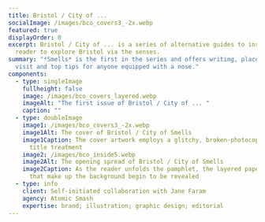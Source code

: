 ```yaml
---
title: Bristol / City of ...
socialImage: /images/bco_covers3_-2x.webp
featured: true
displayOrder: 0
excerpt: Bristol / City of ... is a series of alternative guides to inspire its
  reader to explore Bristol via the senses.
summary: "*Smells* is the first in the series and offers writing, places to
  visit and top tips for anyone equipped with a nose."
components:
  - type: singleImage
    fullheight: false
    image: /images/bco_covers_layered.webp
    imageAlt: "The first issue of Bristol / City of ... "
    caption: ""
  - type: doubleImage
    image1: /images/bco_covers3_-2x.webp
    image1Alt: The cover of Bristol / City of Smells
    image1Caption: The cover artwork employs a glitchy, broken-photocopier-inspired
      title treatment
    image2: /images/bco_inside5.webp
    image2Alt: The opening spread of Bristol / City of Smells
    image2Caption: As the reader unfolds the pamphlet, the layered paper textures
      that make up the background begin to be revealed
  - type: info
    client: Self-initiated collaboration with Jane Faram
    agency: Atomic Smash
    expertise: brand; illustration; graphic design; editorial
---
```

